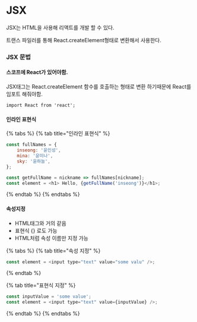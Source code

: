# JSX

JSX는 HTML을 사용해 리액트를 개발 할 수 있다.

트랜스 파일러를 통해 React.createElement형태로 변환해서 사용한다.

### JSX 문법

#### 스코프에 React가 있어야함.

JSX태그는 React.createElement 함수를 호출하는 형태로 변환 하기때문에 React를 임포트 해줘야함.

```text
import React from 'react';
```

#### 인라인 표현식

{% tabs %}
{% tab title="인라인 표현식" %}
```javascript
const fullNames = {
    inseong: '윤인성',
    mina: '윤미나',
    sky: '윤하늘',
};

const getFullName = nickname => fullNames[nickname];
const element = <h1> Hello, {getFullName('inseong')}</h1>;
```
{% endtab %}
{% endtabs %}

#### 속성지정

* HTML태그와 거의 같음
* 표현식 {} 로도 가능
* HTML처럼 속성 이름만 지정 가능 

{% tabs %}
{% tab title="속성 지정" %}
```javascript
const element = <input type="text" value="some valu" />;
```
{% endtab %}

{% tab title="표현식 지정" %}
```javascript
const inputValue = 'some value';
const element = <input type="text" value={inputValue} />;
```
{% endtab %}
{% endtabs %}



